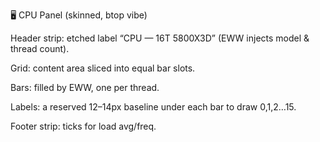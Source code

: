 🖥️ CPU Panel (skinned, btop vibe)

Header strip: etched label “CPU — 16T 5800X3D” (EWW injects model & thread count).

Grid: content area sliced into equal bar slots.

Bars: filled by EWW, one per thread.

Labels: a reserved 12–14px baseline under each bar to draw 0,1,2…15.

Footer strip: ticks for load avg/freq.